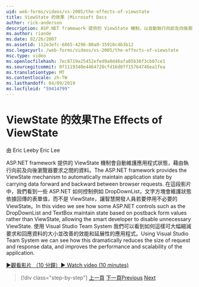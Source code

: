 ```yaml
---
uid: web-forms/videos/vs-2005/the-effects-of-viewstate
title: ViewState 的效果 |Microsoft Docs
author: rick-anderson
description: ASP.NET framework 提供的 ViewState 機制，以自動執行向前及向後瀏覽器需求之間的資料維持應用程式狀態...
ms.author: riande
ms.date: 02/26/2007
ms.assetid: 112e3efc-6865-4296-80a0-35910c4b3b12
msc.legacyurl: /web-forms/videos/vs-2005/the-effects-of-viewstate
msc.type: video
ms.openlocfilehash: 7ec8719a25452efed9a0d46afa05b36f3cb07ce1
ms.sourcegitcommit: 0f1119340e4464720cfd16d0ff15764746ea1fea
ms.translationtype: MT
ms.contentlocale: zh-TW
ms.lasthandoff: 04/09/2019
ms.locfileid: "59414799"
---
```

# <a name="the-effects-of-viewstate"></a><span data-ttu-id="fe58e-103">ViewState 的效果</span><span class="sxs-lookup"><span data-stu-id="fe58e-103">The Effects of ViewState</span></span>

<span data-ttu-id="fe58e-104">由 Eric Lee</span><span class="sxs-lookup"><span data-stu-id="fe58e-104">by Eric Lee</span></span>

<span data-ttu-id="fe58e-105">ASP.NET framework 提供的 ViewState 機制會自動維護應用程式狀態，藉由執行向前及向後瀏覽器要求之間的資料。</span><span class="sxs-lookup"><span data-stu-id="fe58e-105">The ASP.NET framework provides the ViewState mechanism to automatically maintain application state by carrying data forward and backward between browser requests.</span></span> <span data-ttu-id="fe58e-106">在這段影片中，我們看到一些 ASP.NET 如何控制例如 DropDownList，文字方塊會維護狀態依據回傳的表單值，而不是 ViewState，讓智慧開發人員若要停用不必要的 ViewState。</span><span class="sxs-lookup"><span data-stu-id="fe58e-106">In this video we see how some ASP.NET controls such as the DropDownList and TextBox maintain state based on postback form values rather than ViewState, allowing the smart developer to disable unnecessary ViewState.</span></span> <span data-ttu-id="fe58e-107">使用 Visual Studio Team System 我們可以看到如何這樣可大幅縮減要求和回應資料的大小並改善的效能和延展性的應用程式。</span><span class="sxs-lookup"><span data-stu-id="fe58e-107">Using Visual Studio Team System we can see how this dramatically reduces the size of request and response data, and improves the performance and scalability of the application.</span></span>

[<span data-ttu-id="fe58e-108">&#9654;觀看影片 （10 分鐘）</span><span class="sxs-lookup"><span data-stu-id="fe58e-108">&#9654; Watch video (10 minutes)</span></span>](https://channel9.msdn.com/Blogs/ASP-NET-Site-Videos/the-effects-of-viewstate)

> [!div class="step-by-step"]
> <span data-ttu-id="fe58e-109">[上一頁](using-the-load-test-agent.md)
> [下一頁](how-do-i-integrate-defect-tracking-with-testing.md)</span><span class="sxs-lookup"><span data-stu-id="fe58e-109">[Previous](using-the-load-test-agent.md)
[Next](how-do-i-integrate-defect-tracking-with-testing.md)</span></span>

